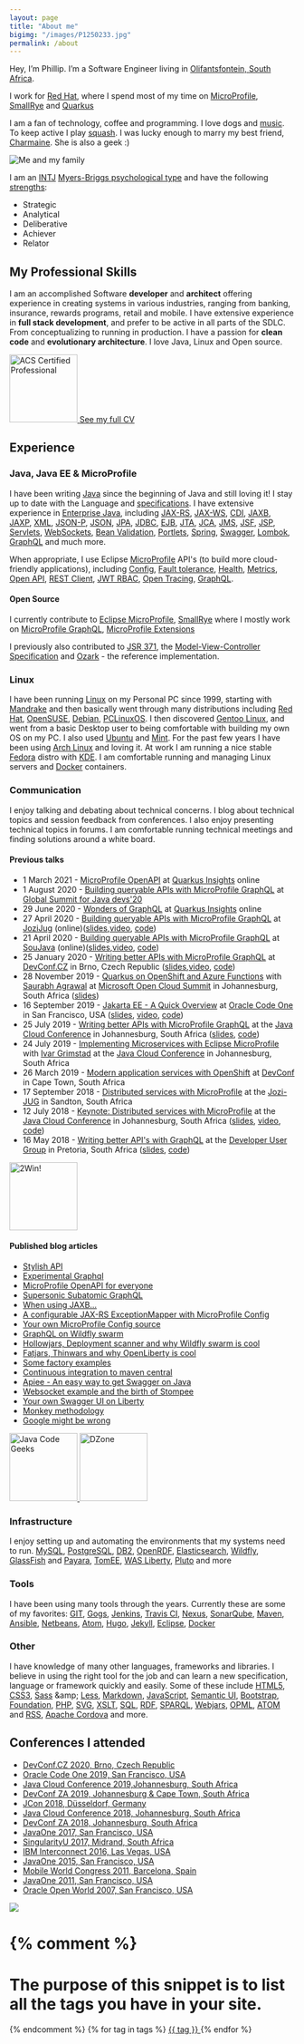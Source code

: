 ```yaml
---
layout: page
title: "About me"
bigimg: "/images/P1250233.jpg"
permalink: /about
---
```


Hey, I’m Phillip. I’m a Software Engineer living in [Olifantsfontein, South Africa](https://goo.gl/maps/Qnmztzn4CywcGXCA6).

I work for [Red Hat](https://www.redhat.com), where I spend most of my time on [MicroProfile](https://microprofile.io/), [SmallRye](https://smallrye.io/) and [Quarkus](https://quarkus.io/)

I am a fan of technology, coffee and programming. I love dogs and [music](https://www.last.fm/user/phillipkruger). To keep active I play [squash](https://en.wikipedia.org/wiki/Squash_(sport)).
I was lucky enough to marry my best friend, [Charmaine](https://www.charmaine-kruger.com). She is also a geek :) 

![Me and my family](/images/ons_gesin_2.jpg)

I am an [INTJ](https://en.wikipedia.org/wiki/INTJ) [Myers-Briggs psychological type](https://en.wikipedia.org/wiki/Myers%E2%80%93Briggs_Type_Indicator)
and have the following [strengths](https://www.gallupstrengthscenter.com/):

* Strategic
* Analytical
* Deliberative
* Achiever
* Relator

## My Professional Skills

I am an accomplished Software **developer** and **architect** offering experience in creating systems in various industries,
ranging from banking, insurance, rewards programs, retail and mobile. I have extensive experience in **full stack development**,
and prefer to be active in all parts of the SDLC. From conceptualizing to running in production.
I have a passion for **clean code** and **evolutionary architecture**. I love Java, Linux and Open source.

<a href="https://www.acs.org.au" target='_blank'>
    <img title="Certified Professional" src="/images/CP_logo_large.png" alt="ACS Certified Professional" height="120" width="120"/>
</a>

<a href='cv/cv.html' class='ui primary basic button' target='_blank'>
    <i class="fa fa-university" aria-hidden="true"></i> See my full CV
</a>

## Experience

### <i class="fa fa-code" aria-hidden="true"></i> Java, Java EE & MicroProfile

I have been writing [Java](https://en.wikipedia.org/wiki/Java_(programming_language)) since the beginning of Java and still loving it! I stay up to date with the Language and [specifications](https://en.wikipedia.org/wiki/Java_Community_Process).
I have extensive experience in [Enterprise Java](https://en.wikipedia.org/wiki/Java_Platform,_Enterprise_Edition), including
[JAX-RS](https://en.wikipedia.org/wiki/Java_API_for_RESTful_Web_Services),
[JAX-WS](https://en.wikipedia.org/wiki/Java_API_for_XML_Web_Services),
[CDI](https://www.jcp.org/en/jsr/detail?id=299),
[JAXB](https://en.wikipedia.org/wiki/Java_Architecture_for_XML_Binding),
[JAXP](https://en.wikipedia.org/wiki/Java_API_for_XML_Processing),
[XML](https://en.wikipedia.org/wiki/XML),
[JSON-P](https://www.jcp.org/en/jsr/detail?id=353),
[JSON](https://en.wikipedia.org/wiki/JSON),
[JPA](https://en.wikipedia.org/wiki/Java_Persistence_API),
[JDBC](https://en.wikipedia.org/wiki/Java_Database_Connectivity),
[EJB](https://en.wikipedia.org/wiki/Enterprise_JavaBeans),
[JTA](https://en.wikipedia.org/wiki/Java_Transaction_API),
[JCA](https://en.wikipedia.org/wiki/Java_EE_Connector_Architecture),
[JMS](https://en.wikipedia.org/wiki/Java_Message_Service),
[JSF](https://en.wikipedia.org/wiki/JavaServer_Faces),
[JSP](https://en.wikipedia.org/wiki/JavaServer_Pages),
[Servlets](https://en.wikipedia.org/wiki/Java_servlet),
[WebSockets](https://en.wikipedia.org/wiki/WebSocket),
[Bean Validation](https://en.wikipedia.org/wiki/Bean_Validation),
[Portlets](https://en.wikipedia.org/wiki/Java_Portlet_Specification),
[Spring](https://en.wikipedia.org/wiki/Spring_Framework),
[Swagger](https://en.wikipedia.org/wiki/OpenAPI_Specification),
[Lombok](https://projectlombok.org/),
[GraphQL](http://graphql.org/)
and much more.

When appropriate, I use Eclipse [MicroProfile](https://microprofile.io/) API's (to build more cloud-friendly applications), including 
[Config](https://microprofile.io/project/eclipse/microprofile-config), 
[Fault tolerance](https://microprofile.io/project/eclipse/microprofile-fault-tolerance), 
[Health](https://microprofile.io/project/eclipse/microprofile-health), 
[Metrics](https://microprofile.io/project/eclipse/microprofile-metrics), 
[Open API](https://microprofile.io/project/eclipse/microprofile-open-api), 
[REST Client](https://microprofile.io/project/eclipse/microprofile-rest-client), 
[JWT RBAC](https://microprofile.io/project/eclipse/microprofile-jwt-auth), 
[Open Tracing](https://microprofile.io/project/eclipse/microprofile-opentracing),
[GraphQL](https://microprofile.io/project/eclipse/microprofile-graphql).

#### Open Source

I currently contribute to 
[Eclipse MicroProfile](https://microprofile.io/), 
[SmallRye](https://smallrye.io/) where I mostly work on [MicroProfile GraphQL](https://github.com/eclipse/microprofile-graphql), [MicroProfile Extensions](https://www.microprofile-ext.org/)

I previously also contributed to 
 [JSR 371](https://jcp.org/en/jsr/detail?id=371), the [Model-View-Controller Specification](https://www.mvc-spec.org/) and [Ozark](https://github.com/mvc-spec/ozark) - the reference implementation.

### <i class="fa fa-linux" aria-hidden="true"></i> Linux

I have been running [Linux](https://en.wikipedia.org/wiki/Linux) on my Personal PC since 1999, starting with [Mandrake](https://en.wikipedia.org/wiki/Mandriva_Linux)
and then basically went through many distributions including [Red Hat](https://en.wikipedia.org/wiki/Red_Hat_Linux), [OpenSUSE](https://en.wikipedia.org/wiki/OpenSUSE),
[Debian](https://en.wikipedia.org/wiki/Debian), [PCLinuxOS](https://en.wikipedia.org/wiki/PCLinuxOS). I then discovered [Gentoo Linux](https://en.wikipedia.org/wiki/Gentoo_Linux),
and went from a basic Desktop user to being comfortable with building my own OS on my PC. I also used [Ubuntu](https://en.wikipedia.org/wiki/Ubuntu_(operating_system))
and [Mint](https://en.wikipedia.org/wiki/Linux_Mint). For the past few years I have been using [Arch Linux](https://en.wikipedia.org/wiki/Arch_Linux) and loving it. 
At work I am running a nice stable [Fedora](https://getfedora.org/) distro with [KDE](https://spins.fedoraproject.org/kde/).
I am comfortable running and managing Linux servers and [Docker](https://en.wikipedia.org/wiki/Docker_(software)) containers.

### <i class="fa fa-rss" aria-hidden="true"></i> Communication

I enjoy talking and debating about technical concerns. I blog about technical topics and session feedback from conferences.
I also enjoy presenting technical topics in forums. I am comfortable running technical meetings and finding solutions around a white board.

#### Previous talks

* 1 March 2021 - [MicroProfile OpenAPI](https://youtu.be/8JsnjHQM36k) at [Quarkus Insights](https://www.youtube.com/channel/UCaW8QG_QoIk_FnjLgr5eOqg) online
* 1 August 2020 - [Building queryable APIs with MicroProfile GraphQL](https://java.geekle.us/#speaker-15) at [Global Summit for Java devs'20](https://java.geekle.us)
* 29 June 2020 - [Wonders of GraphQL](https://www.youtube.com/watch?v=nMti8-zIDQs) at [Quarkus Insights](https://www.youtube.com/channel/UCaW8QG_QoIk_FnjLgr5eOqg) online
* 27 April 2020 - [Building queryable APIs with MicroProfile GraphQL](https://www.meetup.com/Jozi-JUG/events/270175167) at [JoziJug](https://www.meetup.com/Jozi-JUG/) (online)([slides](https://bit.ly/mp-graphql-presentation-jozijug),[video](https://youtu.be/UqDdDYo-g-8), [code](https://github.com/phillip-kruger/graphql-example))
* 21 April 2020 - [Building queryable APIs with MicroProfile GraphQL](https://www.meetup.com/SouJava/events/269608279/) at [SouJava](https://www.meetup.com/SouJava/) (online)([slides](http://bit.ly/mp-graphql-presentation-soujava),[video](https://youtu.be/OOnpUeblVPM), [code](https://github.com/phillip-kruger/graphql-example))
* 25 January 2020 - [Writing better APIs with MicroProfile GraphQL](https://devconfcz2020a.sched.com/event/YOmv/writing-better-apis-with-microprofile-graphql) at [DevConf.CZ](https://www.devconf.info/cz/) in Brno, Czech Republic ([slides](http://bit.ly/mp-graphql-presentation-2020),[video](https://www.youtube.com/watch?v=lA0L7iB-GV8), [code](https://github.com/phillip-kruger/graphql-example))
* 28 November 2019 - [Quarkus on OpenShift and Azure Functions](https://www.microsoftevents.com/profile/form/index.cfm?PKformID=0x8561667abcd) with [Saurabh Agrawal](https://twitter.com/saurabhcode) at [Microsoft Open Cloud Summit](https://www.microsoftevents.com/profile/form/index.cfm?PKformID=0x8561667abcd) in Johannesburg, South Africa ([slides](https://docs.google.com/presentation/d/1uLwFOLSJon1tmuwcsDhEw6ZGVWbn-E_XjzTmBTBFix0/edit?usp=sharing))
* 16 September 2019 - [Jakarta EE - A Quick Overview](https://events.rainfocus.com/widget/oracle/oow19/catalogcodeone19?search.codeonetracks=15560568230440096ZiK) at [Oracle Code One](https://www.oracle.com/code-one/) in San Francisco, USA ([slides](http://bit.ly/jakartaee-slides), [video](https://www.youtube.com/watch?v=FL0JNVK2Ig8), [code](https://github.com/phillip-kruger/jello))
* 25 July 2019 - [Writing better APIs with MicroProfile GraphQL](http://j-sa.co/schedule-java/) at the [Java Cloud Conference](http://j-sa.co) in Johannesburg, South Africa ([slides](http://bit.ly/mp-graphql-presentation), [code](http://bit.ly/mp-graphql-example))
* 24 July 2019 - [Implementing Microservices with Eclipse MicroProfile](http://j-sa.co/schedule-java/) with [Ivar Grimstad](https://twitter.com/ivar_grimstad) at the [Java Cloud Conference](http://j-sa.co) in Johannesburg, South Africa
* 26 March 2019 - [Modern application services with OpenShift](https://www.devconf.co.za/#profile-PhillipKruger2019cpt) at [DevConf](https://www.devconf.co.za/) in Cape Town, South Africa
* 17 September 2018 - [Distributed services with MicroProfile](https://www.meetup.com/Jozi-JUG/events/253979187/) at the [Jozi-JUG](https://www.meetup.com/Jozi-JUG/) in Sandton, South Africa
* 12 July 2018 - [Keynote: Distributed services with MicroProfile](http://j-sa.co/archived/2018/) at the [Java Cloud Conference](http://j-sa.co) in Johannesburg, South Africa ([slides](http://bit.ly/mp-presentation), [video](http://bit.ly/mp-youtube-video), [code](http://bit.ly/mp-sourcecode))
* 16 May 2018 - [Writing better API's with GraphQL](https://www.meetup.com/DeveloperUG/events/kvpqnpyxhbvb) at the [Developer User Group](https://www.meetup.com/DeveloperUG/) in Pretoria, South Africa ([slides](http://bit.ly/gql-presentation), [code](http://bit.ly/gql-sourcecode))

<a href="https://2winglobal.com">
    <img title="2Win!" src="https://api.accredible.com/v1/frontend/credential_website_embed_image/badge/13052305" alt="2Win!" height="120" width="120"/>
</a>

#### Published blog articles

* [Stylish API](https://quarkus.io/blog/stylish-api/)
* [Experimental Graphql](https://quarkus.io/blog/experimental_graphql/)
* [MicroProfile OpenAPI for everyone](https://quarkus.io/blog/openapi-for-everyone/)
* [Supersonic Subatomic GraphQL](https://quarkus.io/blog/supersonic-subatomic-graphql/)
* [When using JAXB...](https://www.javacodegeeks.com/2019/05/using-jaxb.html)
* [A configurable JAX-RS ExceptionMapper with MicroProfile Config](https://www.javacodegeeks.com/2018/08/jax-rs-exceptionmapper-config.html)
* [Your own MicroProfile Config source](https://www.javacodegeeks.com/2018/08/microprofile-config-source.html)
* [GraphQL on Wildfly swarm](https://www.javacodegeeks.com/2018/05/graphql-on-wildfly-swarm.html)
* [Hollowjars, Deployment scanner and why Wildfly swarm is cool](https://www.javacodegeeks.com/2018/01/hollowjars-deployment-scanner-wildfly-swarm-cool.html)
* [Fatjars, Thinwars and why OpenLiberty is cool](https://www.javacodegeeks.com/2017/12/fatjars-thinwars-openliberty-cool.html)
* [Some factory examples](https://www.javacodegeeks.com/2017/12/some-factory-examples.html)
* [Continuous integration to maven central](https://dzone.com/articles/continuous-integration-to-maven-central-for-free)
* [Apiee - An easy way to get Swagger on Java](https://dzone.com/articles/apiee-an-easy-way-to-get-swagger-on-java-ee)
* [Websocket example and the birth of Stompee](https://dzone.com/articles/websockets-example-and-the-birth-of-stompee)
* [Your own Swagger UI on Liberty](https://dzone.com/articles/your-own-swagger-ui-on-liberty)
* [Monkey methodology](https://dzone.com/articles/monkey-methodology)
* [Google might be wrong](https://memeburn.com/2012/11/why-google-might-just-be-wrong-about-responsive-design-in-africa/)

<a href="https://www.javacodegeeks.com/">
    <img title="Java Code Geeks" src="https://cdn.javacodegeeks.com/wp-content/uploads/2012/12/JavaCodeGeek_Badge.png" alt="Java Code Geeks" height="120" width="120"/>
</a>
<a href="https://dzone.com/">
    <img title="DZone" src="https://dzone.com/themes/dz20/images/dz-logo-v.svg" alt="DZone" height="120" width="120"/>
</a>

### <i class="fa fa-database" aria-hidden="true"></i> Infrastructure

I enjoy setting up and automating the environments that my systems need to run.
[MySQL](https://en.wikipedia.org/wiki/MySQL),
[PostgreSQL](https://en.wikipedia.org/wiki/PostgreSQL),
[DB2](https://en.wikipedia.org/wiki/IBM_DB2),
[OpenRDF](https://en.wikipedia.org/wiki/Sesame_(framework)),
[Elasticsearch](https://en.wikipedia.org/wiki/Elasticsearch),
[Wildfly](https://en.wikipedia.org/wiki/WildFly),
[GlassFish](https://en.wikipedia.org/wiki/GlassFish) and
[Payara](http://www.payara.fish/),
[TomEE](https://en.wikipedia.org/wiki/Apache_TomEE),
[WAS Liberty](https://en.wikipedia.org/wiki/IBM_WebSphere_Application_Server),
[Pluto](https://portals.apache.org/pluto/) and more

### <i class="fa fa-code-fork" aria-hidden="true"></i> Tools

I have been using many tools through the years. Currently these are some of my favorites:
[GIT](https://en.wikipedia.org/wiki/Git),
[Gogs](https://gogs.io/),
[Jenkins](https://en.wikipedia.org/wiki/Jenkins_(software)),
[Travis CI](https://travis-ci.org/),
[Nexus](https://www.sonatype.com/download-oss-sonatype),
[SonarQube](https://www.sonarqube.org/),
[Maven](https://en.wikipedia.org/wiki/Apache_Maven),
[Ansible](https://en.wikipedia.org/wiki/Ansible_(software)),
[Netbeans](https://en.wikipedia.org/wiki/NetBeans),
[Atom](https://atom.io/),
[Hugo](https://gohugo.io/),
[Jekyll](https://jekyllrb.com/),
[Eclipse](https://www.eclipse.org/),
[Docker](https://en.wikipedia.org/wiki/Docker_(software))

### <i class="fa fa-html5" aria-hidden="true"></i> Other

I have knowledge of many other languages, frameworks and libraries. I believe in using the right tool for the job and can learn a new specification, language or framework quickly and easily.
Some of these include
[HTML5](https://en.wikipedia.org/wiki/HTML5),
[CSS3](https://en.wikipedia.org/wiki/Cascading_Style_Sheets),
[Sass](https://en.wikipedia.org/wiki/Sass_(stylesheet_language)) &amp;
[Less](https://en.wikipedia.org/wiki/Less_(stylesheet_language)),
[Markdown](https://en.wikipedia.org/wiki/Markdown),
[JavaScript](https://en.wikipedia.org/wiki/JavaScript),
[Semantic UI](https://semantic-ui.com/),
[Bootstrap](http://getbootstrap.com/),
[Foundation](http://foundation.zurb.com/),
[PHP](https://en.wikipedia.org/wiki/PHP),
[SVG](https://en.wikipedia.org/wiki/Scalable_Vector_Graphics),
[XSLT](https://en.wikipedia.org/wiki/XSLT),
[SQL](https://en.wikipedia.org/wiki/SQL),
[RDF](https://en.wikipedia.org/wiki/Resource_Description_Framework),
[SPARQL](https://en.wikipedia.org/wiki/SPARQL),
[Webjars](http://www.webjars.org/),
[OPML](https://en.wikipedia.org/wiki/OPML),
[ATOM](https://en.wikipedia.org/wiki/Atom_(standard)) and
[RSS](https://en.wikipedia.org/wiki/RSS),
[Apache Cordova](https://en.wikipedia.org/wiki/Apache_Cordova)
and more.

## Conferences I attended

* [DevConf.CZ 2020, Brno, Czech Republic](https://www.devconf.info/cz/)
* [Oracle Code One 2019, San Francisco, USA](https://www.oracle.com/code-one/)
* [Java Cloud Conference 2019,Johannesburg, South Africa](http://j-sa.co/)
* [DevConf ZA 2019, Johannesburg & Cape Town, South Africa](https://www.devconf.co.za/)
* [JCon 2018, Düsseldorf, Germany](http://jcon.one/en/)
* [Java Cloud Conference 2018, Johannesburg, South Africa](http://j-sa.co/)
* [DevConf ZA 2018, Johannesburg, South Africa](https://www.devconf.co.za/)
* [JavaOne 2017, San Francisco, USA](https://www.oracle.com/javaone/index.html)
* [SingularityU 2017, Midrand, South Africa](https://singularityusouthafricasummit.org/)
* [IBM Interconnect 2016, Las Vegas, USA](https://www.ibm.com/cloud-computing/us/en/interconnect/)
* [JavaOne 2015, San Francisco, USA](https://www.oracle.com/javaone/index.html)
* [Mobile World Congress 2011, Barcelona, Spain](https://www.mobileworldcongress.com/)
* [JavaOne 2011, San Francisco, USA](https://www.oracle.com/javaone/index.html)
* [Oracle Open World 2007, San Francisco, USA](https://www.oracle.com/openworld/index.html)

![](/images/P1250242.jpg)

{% comment %}
=======================
The purpose of this snippet is to list all the tags you have in your site.
=======================
{% endcomment %}
{% for tag in tags %}
	<a href="#{{ tag | slugify }}"> {{ tag }} </a>
{% endfor %}
